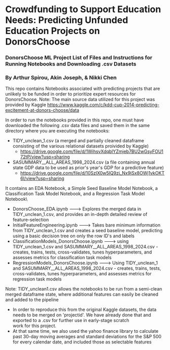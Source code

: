 # Crowdfunding to Support Education Needs: Predicting Unfunded Education Projects on DonorsChoose
### DonorsChoose ML Project List of Files and Instructions for Running Notebooks and Downloading .csv Datasets
### By Arthur Spirou, Akin Joseph, & Nikki Chen
This repo contains Notebooks associated with predicting projects that are unlikely to be funded in order to prioritize expert resources for DonorsChoose.
Note: The main source data utilized for this project was provided by Kaggle https://www.kaggle.com/c/kdd-cup-2014-predicting-excitement-at-donors-choose/data

In order to run the notebooks provided in this repo, one must have downloaded the following .csv data files and saved them in the same directory where you are executing the notebooks:
  - TIDY_unclean_1.csv (a merged and partially cleaned dataframe consisting of the various relational datasets proivided by Kaggle)
      - https://drive.google.com/file/d/1WihsvXdqblYZmjeb7BU2wGsyFOU172tP/view?usp=sharing
  - SASUMMARY__ALL_AREAS_1998_2024.csv (a file containing annual state GDP data to be used as prior's year's GDP for a predictive feature)
      - https://drive.google.com/file/d/10SzlX0w5IQ9zj_Nx9jSx8OWj1vkOKT6I/view?usp=sharing

It contains an EDA Notebook, a Simple Seed Baseline Model Notebook, a Classification Task Model Notebook, and a Regression Task Model Notebook\
  - DonorsChoose_EDA.ipynb ---> Explores the merged data in TIDY_unclean_1.csv, and provides an in-depth detailed review of feature-selection
  - InitialFeatureEngineering.ipynb ---> Takes bare minimum information from TIDY_unclean_1.csv and creates a seed baseline model, predicting using a basic decision tree on only the row ID's and labels
  - ClassificationModels_DonorsChoose.ipynb ---> using TIDY_unclean_1.csv and SASUMMARY__ALL_AREAS_1998_2024.csv - creates, trains, tests, cross-validates, tunes hyperparameters, and assesses metrics 
    for classification task models
  - RegressionModels_DonorsChoose.ipynb ---> Using TIDY_unclean_1 and SASUMMARY__ALL_AREAS_1998_2024.csv - creates, trains, tests, cross-validates, tunes hyperparameters, and assesses metrics for 
    regression task models
   
Note: TIDY_unclean1.csv allows the notebooks to be run from a semi-clean merged dataframe state, where additional features can easily be cleaned and added to the pipeline
  - In order to reproduce this from the original Kaggle datasets, the data needs to be merged on 'projectid'. We have already done that and exported to a .csv for further use in early-stage scratch   
    work for this project.
  - At that same time, we also used the yahoo finance library to calculate past 30-day moving averages and standard deviations for the S&P 500 for every calendar date, and included those as selectable 
    features

